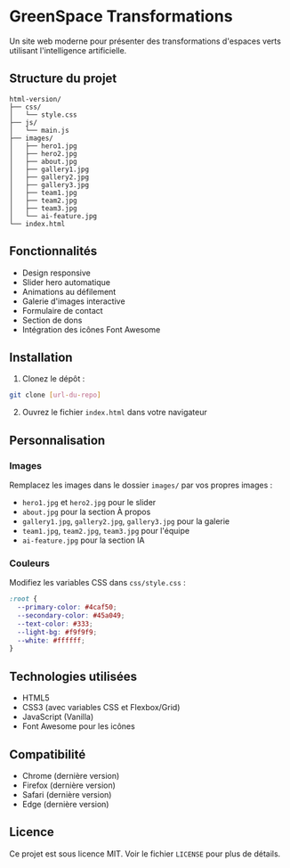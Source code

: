 # GreenSpace Transformations

Un site web moderne pour présenter des transformations d'espaces verts utilisant l'intelligence artificielle.

## Structure du projet

```
html-version/
├── css/
│   └── style.css
├── js/
│   └── main.js
├── images/
│   ├── hero1.jpg
│   ├── hero2.jpg
│   ├── about.jpg
│   ├── gallery1.jpg
│   ├── gallery2.jpg
│   ├── gallery3.jpg
│   ├── team1.jpg
│   ├── team2.jpg
│   ├── team3.jpg
│   └── ai-feature.jpg
└── index.html
```

## Fonctionnalités

- Design responsive
- Slider hero automatique
- Animations au défilement
- Galerie d'images interactive
- Formulaire de contact
- Section de dons
- Intégration des icônes Font Awesome

## Installation

1. Clonez le dépôt :

```bash
git clone [url-du-repo]
```

2. Ouvrez le fichier `index.html` dans votre navigateur

## Personnalisation

### Images

Remplacez les images dans le dossier `images/` par vos propres images :

- `hero1.jpg` et `hero2.jpg` pour le slider
- `about.jpg` pour la section À propos
- `gallery1.jpg`, `gallery2.jpg`, `gallery3.jpg` pour la galerie
- `team1.jpg`, `team2.jpg`, `team3.jpg` pour l'équipe
- `ai-feature.jpg` pour la section IA

### Couleurs

Modifiez les variables CSS dans `css/style.css` :

```css
:root {
  --primary-color: #4caf50;
  --secondary-color: #45a049;
  --text-color: #333;
  --light-bg: #f9f9f9;
  --white: #ffffff;
}
```

## Technologies utilisées

- HTML5
- CSS3 (avec variables CSS et Flexbox/Grid)
- JavaScript (Vanilla)
- Font Awesome pour les icônes

## Compatibilité

- Chrome (dernière version)
- Firefox (dernière version)
- Safari (dernière version)
- Edge (dernière version)

## Licence

Ce projet est sous licence MIT. Voir le fichier `LICENSE` pour plus de détails.

